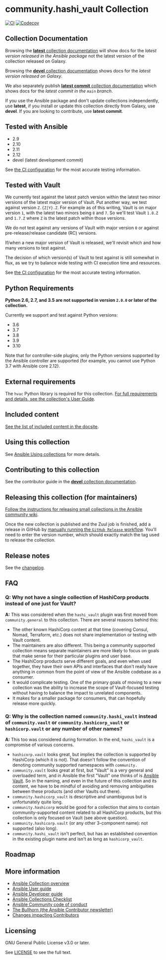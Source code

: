 # community.hashi_vault Collection
<!-- Add CI and code coverage badges here. Samples included below. -->
[![CI](https://github.com/ansible-collections/community.hashi_vault/workflows/CI/badge.svg?event=push)](https://github.com/ansible-collections/community.hashi_vault/actions) [![Codecov](https://img.shields.io/codecov/c/github/ansible-collections/community.hashi_vault)](https://codecov.io/gh/ansible-collections/community.hashi_vault)

<!-- Describe the collection and why a user would want to use it. What does the collection do? -->
## Collection Documentation

Browsing the [**latest** collection documentation](https://docs.ansible.com/ansible/latest/collections/community/hashi_vault) will show docs for the _latest version released in the Ansible package_ not the latest version of the collection released on Galaxy.

Browsing the [**devel** collection documentation](https://docs.ansible.com/ansible/devel/collections/community/hashi_vault) shows docs for the _latest version released on Galaxy_.

We also separately publish [**latest commit** collection documentation](https://community-hashi-vault-main.surge.sh) which shows docs for the _latest commit in the `main` branch_.

If you use the Ansible package and don't update collections independently, use **latest**, if you install or update this collection directly from Galaxy, use **devel**. If you are looking to contribute, use **latest commit**.
## Tested with Ansible

* 2.9
* 2.10
* 2.11
* 2.12
* devel (latest development commit)

See [the CI configuration](https://github.com/ansible-collections/community.hashi_vault/blob/main/.github/workflows/ansible-test.yml) for the most accurate testing information.
<!-- List the versions of Ansible the collection has been tested with. Must match what is in galaxy.yml. -->

## Tested with Vault

We currently test against the latest patch version within the latest two minor versions of the latest major version of Vault. Put another way, we test against version `Z.{Z|Y}.Z`. For example as of this writing, Vault is on major version `1`, with the latest two minors being `8` and `7`. So we'll test Vault `1.8.Z` and `1.7.Z` where `Z` is the latest patch within those versions.

We do not test against any versions of Vault with major version `0` or against pre-release/release candidate (RC) versions.

If/when a new major version of Vault is released, we'll revisit which and how many versions to test against.

The decision of which version(s) of Vault to test against is still somewhat in flux, as we try to balance wide testing with CI execution time and resources.

See [the CI configuration](https://github.com/ansible-collections/community.hashi_vault/blob/main/.github/workflows/ansible-test.yml) for the most accurate testing information.

## Python Requirements

**Python 2.6, 2.7, and 3.5 are not supported in version `2.0.0` or later of the collection.**

Currently we support and test against Python versions:
* 3.6
* 3.7
* 3.8
* 3.9
* 3.10

Note that for controller-side plugins, only the Python versions supported by the Ansible controller are supported (for example, you cannot use Python 3.7 with Ansible core 2.12).

## External requirements

The `hvac` Python library is required for this collection. [For full requirements and details, see the collection's User Guide](https://docs.ansible.com/ansible/devel/collections/community/hashi_vault/docsite/user_guide.html#requirements).

## Included content

[See the list of included content in the docsite](https://docs.ansible.com/ansible/devel/collections/community/hashi_vault/#plugin-index).

## Using this collection

<!--Include some quick examples that cover the most common use cases for your collection content. -->

See [Ansible Using collections](https://docs.ansible.com/ansible/latest/user_guide/collections_using.html) for more details.

## Contributing to this collection

See the contributor guide in the [**devel** collection documentation](https://docs.ansible.com/ansible/devel/collections/community/hashi_vault).

<!--Describe how the community can contribute to your collection. At a minimum, include how and where users can create issues to report problems or request features for this collection.  List contribution requirements, including preferred workflows and necessary testing, so you can benefit from community PRs. If you are following general Ansible contributor guidelines, you can link to - [Ansible Community Guide](https://docs.ansible.com/ansible/latest/community/index.html). -->

## Releasing this collection (for maintainers)
[Follow the instructions for releasing small collections in the Ansible community wiki](https://github.com/ansible/community/wiki/ReleasingCollections#releasing-without-release-branches-for-smaller-collections).

Once the new collection is published and the Zuul job is finished, add a release in GitHub by [manually running the `GitHub Release` workflow](https://github.com/ansible-collections/community.hashi_vault/actions/workflows/github-release.yml). You'll need to enter the version number, which should exactly match the tag used to release the collection.

## Release notes

See the [changelog](https://github.com/ansible-collections/community.hashi_vault/tree/main/CHANGELOG.rst).

## FAQ

### **Q:** Why not have a single collection of HashiCorp products instead of one just for Vault?

**A:** This was considered when the `hashi_vault` plugin was first moved from `community.general` to this collection. There are several reasons behind this:

* The other known HashiCorp content at that time (covering Consul, Nomad, Terraform, etc.) does not share implementation or testing with Vault content.
* The maintainers are also different. This being a community supported collection means separate maintainers are more likely to focus on goals that make sense for their particular plugins and user base.
* The HashiCorp products serve different goals, and even when used together, they have their own APIs and interfaces that don't really have anything in common from the point of view of the Ansible codebase as a consumer.
* It would complicate testing. One of the primary goals of moving to a new collection was the ability to increase the scope of Vault-focused testing without having to balance the impact to unrelated components.
* It makes for a smaller package for consumers, that can hopefully release more quickly.

### **Q:** Why is the collection named `community.hashi_vault` instead of `community.vault` or `community.hashicorp_vault` or `hashicorp.vault` or any number of other names?

**A:** This too was considered during formation. In the end, `hashi_vault` is a compromise of various concerns.

* `hashicorp.vault` looks great, but implies the collection is supported by HashiCorp (which it is not). That doesn't follow the convention of denoting community supported namespaces with `community.`
* `community.vault` looks great at first, but "Vault" is a very general and overloaded term, and in Ansible the first "Vault" one thinks of is [Ansible Vault](https://docs.ansible.com/ansible/latest/user_guide/vault.html). So in the naming, and even in the future of this collection and its content, we have to be mindful of avoiding and removing ambiguities between these products (and other Vaults out there).
* `community.hashicorp_vault` is descriptive and unambiguous but is unfortunately quite long.
* `community.hashicorp` would be good for a collection that aims to contain community-supported content related to all HashiCorp products, but this collection is only focused on Vault (see above question).
* `community.hashicorp.vault` (or any other 3-component name): not supported (also long).
* `community.hashi_vault` isn't perfect, but has an established convention in the existing plugin name and isn't as long as `hashicorp_vault`.


## Roadmap

<!-- Optional. Include the roadmap for this collection, and the proposed release/versioning strategy so users can anticipate the upgrade/update cycle. -->

## More information

<!-- List out where the user can find additional information, such as working group meeting times, slack/IRC channels, or documentation for the product this collection automates. At a minimum, link to: -->

- [Ansible Collection overview](https://github.com/ansible-collections/overview)
- [Ansible User guide](https://docs.ansible.com/ansible/latest/user_guide/index.html)
- [Ansible Developer guide](https://docs.ansible.com/ansible/latest/dev_guide/index.html)
- [Ansible Collections Checklist](https://github.com/ansible-collections/overview/blob/master/collection_requirements.rst)
- [Ansible Community code of conduct](https://docs.ansible.com/ansible/latest/community/code_of_conduct.html)
- [The Bullhorn (the Ansible Contributor newsletter)](https://us19.campaign-archive.com/home/?u=56d874e027110e35dea0e03c1&id=d6635f5420)
- [Changes impacting Contributors](https://github.com/ansible-collections/overview/issues/45)

## Licensing

<!-- Include the appropriate license information here and a pointer to the full licensing details. If the collection contains modules migrated from the ansible/ansible repo, you must use the same license that existed in the ansible/ansible repo. See the GNU license example below. -->

GNU General Public License v3.0 or later.

See [LICENSE](https://www.gnu.org/licenses/gpl-3.0.txt) to see the full text.

